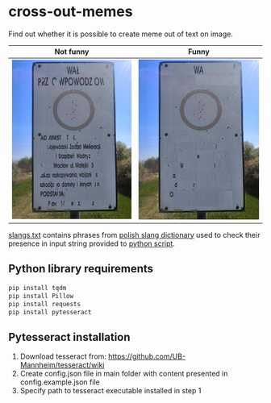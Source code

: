 # cross-out-memes

Find out whether it is possible to create meme out of text on image. 

| Not funny             |  Funny |
:-------------------------:|:-------------------------:
![boring](./memes/original.jpg) |  ![haha](./memes/funny.jpg)

[slangs.txt](./slangs.txt) contains phrases from [polish slang dictionary](https://www.miejski.pl)
used to check their presence in input string provided to [python script](./find_words.py).

## Python library requirements
```
pip install tqdm
pip install Pillow
pip install requests
pip install pytesseract
```
## Pytesseract installation
1. Download tesseract from: https://github.com/UB-Mannheim/tesseract/wiki
2. Create config.json file in main folder with content presented in config.example.json file
3. Specify path to tesseract executable installed in step 1
